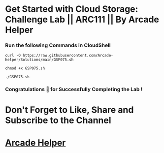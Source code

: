 # Get Started with Cloud Storage: Challenge Lab || ARC111 || By Arcade Helper

### Run the following Commands in CloudShell
 
```
curl -O https://raw.githubusercontent.com/Arcade-helper/Solutions/main/GSP075.sh

chmod +x GSP075.sh

./GSP075.sh
```

### Congratulations 🎉 for Successfully Completing the Lab !


# Don't Forget to Like, Share and Subscribe to the Channel

# [Arcade Helper](https://www.youtube.com/@ArcadeHelper1418)
